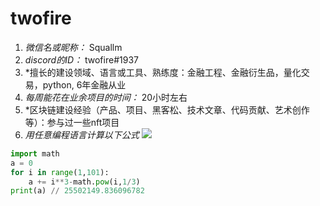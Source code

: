 # twofire

1. *微信名或昵称：* Squallm
2. *discord的ID：* twofire#1937
3. *擅长的建设领域、语言或工具、熟练度：金融工程、金融衍生品，量化交易，python, 6年金融从业
4. *每周能花在业余项目的时间：* 20小时左右
5. *区块链建设经验（产品、项目、黑客松、技术文章、代码贡献、艺术创作等）：参与过一些nft项目
6. *用任意编程语言计算以下公式*
![](https://latex.codecogs.com/svg.image?\sum_{n=1}^{100}\left&space;(n^{3}-\sqrt[3]{n}&space;\right&space;))

```python
import math
a = 0
for i in range(1,101):
    a += i**3-math.pow(i,1/3)
print(a) // 25502149.836096782
```
